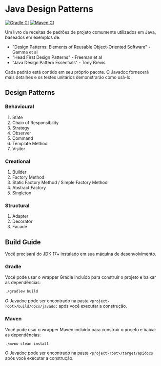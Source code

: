 # Java Design Patterns

[![Gradle CI](https://github.com/gazbert/java-design-patterns/actions/workflows/gradle.yml/badge.svg?branch=master)](https://github.com/gazbert/java-design-patterns/actions/workflows/gradle.yml) 
[![Maven CI](https://github.com/gazbert/java-design-patterns/actions/workflows/maven.yml/badge.svg?branch=master)](https://github.com/gazbert/java-design-patterns/actions/workflows/maven.yml)

Um livro de receitas de padrões de projeto comumente utilizados em Java, baseados em exemplos de:

* "Design Patterns: Elements of Reusable Object-Oriented Software" - Gamma et al
* "Head First Design Patterns" - Freeman et al
* "Java Design Pattern Essentials" - Tony Brevis

Cada padrão está contido em seu próprio pacote. O Javadoc fornecerá mais detalhes e os testes unitários demonstrarão como usá-lo.

## Design Patterns

### Behavioural

1. State
1. Chain of Responsibility
1. Strategy
1. Observer
1. Command
1. Template Method
1. Visitor

### Creational

1. Builder
1. Factory Method
1. Static Factory Method / Simple Factory Method
1. Abstract Factory
1. Singleton

### Structural

1. Adapter
1. Decorator
1. Facade

## Build Guide
Você precisará do JDK 17+ instalado em sua máquina de desenvolvimento.

### Gradle
Você pode usar o wrapper Gradle incluído para construir o projeto e baixar as dependências:

```bash
./gradlew build
```

O Javadoc pode ser encontrado na pasta `<project-root>/build/docs/javadoc` após você executar a construção.

### Maven
Você pode usar o wrapper Maven incluído para construir o projeto e baixar as dependências:

```bash
./mvnw clean install
```

O Javadoc pode ser encontrado na pasta `<project-root>/target/apidocs` após você executar a construção.
